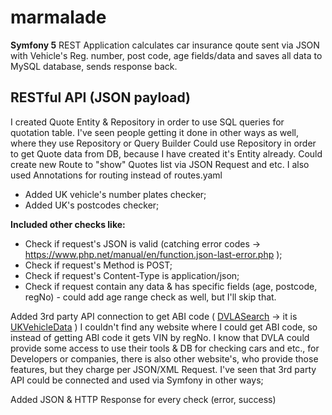 # marmalade
**Symfony 5** REST Application calculates car insurance qoute sent via JSON with Vehicle's Reg. number, post code, age fields/data and saves all data to MySQL database, sends response back.
## RESTful API (JSON payload)


I created Quote Entity & Repository in order to use SQL queries for quotation table.
I've seen people getting it done in other ways as well, where they use Repository or Query Builder
Could use Repository in order to get Quote data from DB, because I have created it's Entity already. Could create new Route to "show" Quotes list via JSON Request and etc.  I also used Annotations for routing instead of routes.yaml

- Added UK vehicle's number plates checker;
- Added UK's postcodes checker;


**Included other checks like:**
- Check if request's JSON is valid (catching error codes -> https://www.php.net/manual/en/function.json-last-error.php );
- Check if request's Method is POST;
- Check if request's Content-Type is application/json;
- Check if request contain any data & has specific fields (age, postcode, regNo) - could add age range check as well, but I'll skip that.


Added 3rd party API connection to get ABI code ( [DVLASearch](https://api.dvlasearch.co.uk) -> it is  [UKVehicleData](https://ukvehicledata.co.uk/) )
I couldn't find any website where I could get ABI code, so instead of getting ABI code it gets VIN by regNo.
I know that DVLA could provide some access to use their tools & DB for checking cars and etc., for Developers or companies, there is also other website's, who provide those features, but they charge per JSON/XML Request.
I've seen that 3rd party API could be connected and used via Symfony in other ways;


Added JSON & HTTP Response for every check (error, success)
